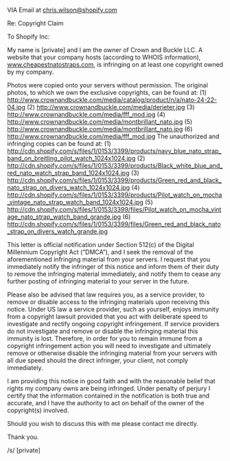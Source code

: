 VIA Email at chris.wilson@shopify.com

Re: Copyright Claim

To Shopify Inc:

My name is [private] and I am the owner of Crown and Buckle LLC.  A website that your company hosts (according to WHOIS information), www.cheapestnatostraps.com, is infringing on at least one copyright owned by my company.

Photos were copied onto your servers without permission. The original photos, to which we own the exclusive copyrights, can be found at:
	(1)	http://www.crownandbuckle.com/media/catalog/product/n/a/nato-24-22-04.jpg
	(2)	http://www.crownandbuckle.com/media/derieter.jpg
	(3)	http://www.crownandbuckle.com/media/fff_mod.jpg
	(4)	http://www.crownandbuckle.com/media/montbrillant_nato.jpg
	(5)	http://www.crownandbuckle.com/media/montbrillant_nato.jpg
	(6)	http://www.crownandbuckle.com/media/fff_mod.jpg
The unauthorized and infringing copies can be found at:
(1)	http://cdn.shopify.com/s/files/1/0153/3399/products/navy_blue_nato_strap_band_on_breitling_pilot_watch_1024x1024.jpg
(2)	http://cdn.shopify.com/s/files/1/0153/3399/products/Black_white_blue_and_red_nato_watch_strap_band_1024x1024.jpg
(3)	http://cdn.shopify.com/s/files/1/0153/3399/products/Green_red_and_black_nato_strap_on_divers_watch_1024x1024.jpg
(4)	http://cdn.shopify.com/s/files/1/0153/3399/products/Pilot_watch_on_mocha_vintage_nato_strap_watch_band_1024x1024.jpg
(5)	http://cdn.shopify.com/s/files/1/0153/3399/files/Pilot_watch_on_mocha_vintage_nato_strap_watch_band_grande.jpg
(6)	http://cdn.shopify.com/s/files/1/0153/3399/files/Green_red_and_black_nato_strap_on_divers_watch_grande.jpg

This letter is official notification under Section 512(c) of the Digital Millennium Copyright Act (”DMCA”), and I seek the removal of the aforementioned infringing material from your servers. I request that you immediately notify the infringer of this notice and inform them of their duty to remove the infringing material immediately, and notify them to cease any further posting of infringing material to your server in the future.

Please also be advised that law requires you, as a service provider, to remove or disable access to the infringing materials upon receiving this notice. Under US law a service provider, such as yourself, enjoys immunity from a copyright lawsuit provided that you act with deliberate speed to investigate and rectify ongoing copyright infringement. If service providers do not investigate and remove or disable the infringing material this immunity is lost. Therefore, in order for you to remain immune from a copyright infringement action you will need to investigate and ultimately remove or otherwise disable the infringing material from your servers with all due speed should the direct infringer, your client, not comply immediately.

I am providing this notice in good faith and with the reasonable belief that rights my company owns are being infringed. Under penalty of perjury I certify that the information contained in the notification is both true and accurate, and I have the authority to act on behalf of the owner of the copyright(s) involved.

Should you wish to discuss this with me please contact me directly.

Thank you.

/s/ [private]

